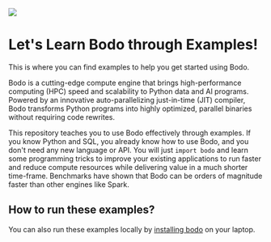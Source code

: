 ![](bodo-gray-green.svg)

# Let's Learn Bodo through Examples!

This is where you can find examples to help you get started using Bodo.

Bodo is a cutting-edge compute engine that brings high-performance computing (HPC) speed
and scalability to Python data and AI programs. Powered by an innovative auto-parallelizing
just-in-time (JIT) compiler, Bodo transforms Python programs into highly optimized,
parallel binaries without requiring code rewrites.

This repository teaches you to use Bodo effectively through examples.
If you know Python and SQL, you already know how to use Bodo, and you don't need any new language or API. You will just `import bodo` and learn some programming tricks to improve your existing applications to run faster and reduce compute resources while delivering value in a much shorter time-frame. Benchmarks have shown that Bodo can be orders of magnitude faster than other engines like Spark.


## How to run these examples?

You can also run these examples locally by [installing bodo](https://docs.bodo.ai/latest/installation_and_setup/install/#install) on your laptop.
